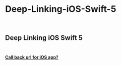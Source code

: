 # Deep-Linking-iOS-Swift-5 <br><br>
## Deep Linking iOS Swift 5 <br><br>


[**Call back url for iOS app?**](https://stackoverflow.com/questions/17540357/call-back-url-for-ios-app) <br><br>
